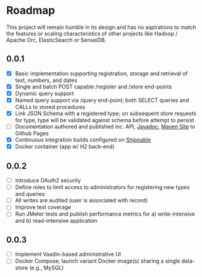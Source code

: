 # Roadmap

This project will remain humble in its design and has no aspirations to match the features or scaling characteristics of other projects like Hadoop / Apache Orc, ElasticSearch or SenseiDB.


## 0.0.1 

- [x] Basic implementation supporting registration, storage and retrieval of text, numbers, and dates
- [x] Single and batch POST capable /register and /store end-points
- [x] Dynamic query support
- [x] Named query support via /query end-point; both SELECT queries and CALLs to stored procedures
- [x] Link JSON Schema with a registered type; on subsequent store requests for type, type will be validated against schema before attempt to persist
- [ ] Documentation authored and published inc. API, [Javadoc](http://fastnsilver.github.io/grivet/apidocs/index.html), [Maven Site](http://fastnsilver.github.io/grivet/) to Github Pages
- [x] Continuous integration builds configured on [Shippable](http://docs.shippable.com/)
- [x] Docker container (app w/ H2 back-end)

## 0.0.2

- [ ] Introduce OAuth2 security
- [ ] Define roles to limit access to administrators for registering new types and queries
- [ ] All writes are audited (user is associated with record)
- [ ] Improve test coverage
- [ ] Run JMeter tests and publish performance metrics for a) write-intensive and b) read-intensive application

## 0.0.3

- [ ] Implement Vaadin-based administrative UI
- [ ] Docker Compose; launch variant Docker image(s) sharing a single data-store (e.g., MySQL)
